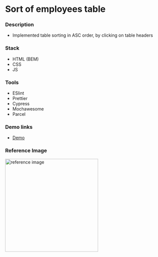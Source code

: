 # Sort of employees table

### Description

- Implemented table sorting in ASC order, by clicking on table headers

### Stack

- HTML (BEM)
- CSS
- JS

### Tools

- ESlint
- Prettier
- Cypress
- Mochawesome
- Parcel

### Demo links

- [Demo](https://AndriiZakharenko.github.io/sort-table/)

### Reference Image

<img src="./src/images/preview.png" alt="reference image" width="300px" />

